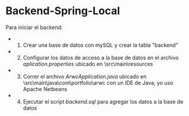 # Backend-Spring-Local

Para iniciar el backend:

- 1) Crear una base de datos con mySQL y crear la tabla "backend"
- 2) Configurar los datos de acceso a la base de datos en el archivo *aplication.properties* ubicado en \src\main\resources
- 3) Correr el archivo *ArwcApplication.java* ubicado en \src\main\java\com\portfolio\arwc con un IDE de Java, yo uso Apache Netbeans
- 4) Ejecutar el script *backend.sql* para agregar los datos a la base de datos
